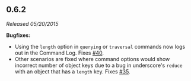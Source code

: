 ## 0.6.2

_Released 05/20/2015_

**Bugfixes:**

- Using the `length` option in `querying` or `traversal` commands now logs out
  in the Command Log. Fixes
  [#40](https://github.com/cypress-io/cypress/issues/40).
- Other scenarios are fixed where command options would show incorrect number of
  object keys due to a bug in underscore's `reduce` with an object that has a
  `length` key. Fixes [#35](https://github.com/cypress-io/cypress/issues/35).
